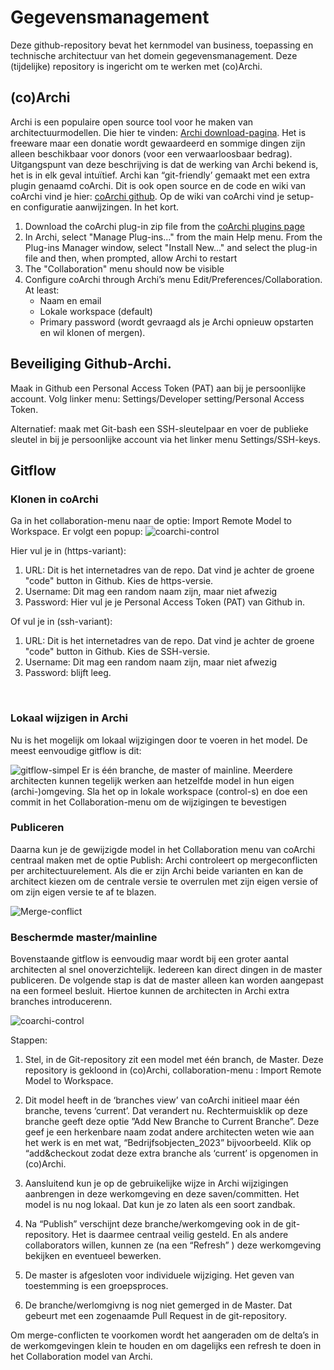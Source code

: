 
# Gegevensmanagement
Deze github-repository bevat het kernmodel van business, toepassing en technische architectuur van het domein gegevensmanagement. Deze (tijdelijke) repository is ingericht om te werken met (co)Archi.

## (co)Archi
Archi is een populaire open source tool voor he maken van architectuurmodellen. Die hier te vinden: [Archi download-pagina](https://www.archimatetool.com/download/). Het is freeware maar een donatie wordt gewaardeerd en sommige dingen zijn alleen beschikbaar  voor donors (voor een verwaarloosbaar bedrag). Uitgangspunt van deze beschrijving is dat de werking van Archi bekend is, het is in elk geval intuïtief.
Archi kan “git-friendly’ gemaakt met een extra plugin genaamd coArchi. Dit is ook open source en de code en wiki van coArchi vind je hier: [coArchi github](https://github.com/archimatetool/archi-modelrepository-plugin). Op de wiki van coArchi vind je setup- en configuratie aanwijzingen.  In het kort. 
1.	Download the coArchi plug-in zip file from the [coArchi plugins page](https://www.archimatetool.com/plugins/) 
2.	In Archi, select "Manage Plug-ins..." from the main Help menu. From the Plug-ins Manager window, select "Install New..." and select the plug-in file and then, when prompted, allow Archi to restart
3.	The "Collaboration" menu should now be visible
4.	Configure coArchi through Archi’s menu Edit/Preferences/Collaboration. At least:
     * Naam en email
     * Lokale workspace (default)
     * Primary password (wordt gevraagd als je Archi opnieuw opstarten en wil klonen of mergen).
 
 

## Beveiliging Github-Archi. 
Maak in Github een Personal Access Token (PAT) aan bij je persoonlijke account. Volg linker menu:  Settings/Developer setting/Personal Access Token.

Alternatief: maak met Git-bash een SSH-sleutelpaar en voer de  publieke sleutel in bij je persoonlijke account via het linker menu Settings/SSH-keys. 

## Gitflow


### Klonen in coArchi

Ga in  het  collaboration-menu naar de optie: Import Remote Model to Workspace.  Er volgt een popup:
![coarchi-control](https://github.com/onderwijsarchitectuur/Gegevensmanagement/images/Afbeelding4.svg)

Hier vul je in (https-variant):
1. URL: Dit is het internetadres van de repo. Dat vind je achter de groene "code" button in Github. Kies de https-versie.
2. Username: Dit mag een random naam zijn, maar niet afwezig
3. Password: Hier vul je je Personal Access Token (PAT) van Github in. 

Of vul je in (ssh-variant):
1. URL: Dit is het internetadres van de repo. Dat vind je achter de groene "code" button in Github. Kies de SSH-versie.
2. Username: Dit mag een random naam zijn, maar niet afwezig
3. Password: blijft leeg. 

 

### Lokaal wijzigen in Archi
Nu is het mogelijk om lokaal wijzigingen door te voeren in het model.  De meest eenvoudige gitflow is dit:

![gitflow-simpel](https://github.com/onderwijsarchitectuur/Gegevensmanagement/images/blob/master/Afbeelding1.png)
Er is één branche, de master of mainline. Meerdere architecten kunnen tegelijk werken aan hetzelfde model in hun eigen (archi-)omgeving.   Sla het op in lokale workspace (control-s) en doe een commit in het Collaboration-menu om de wijzigingen te bevestigen 
 

### Publiceren
Daarna kun je de gewijzigde model in het Collaboration menu van coArchi centraal maken met de optie Publish:
Archi controleert op mergeconflicten per architectuurelement. Als die er zijn Archi beide varianten en kan de architect kiezen om de centrale versie te overrulen met zijn eigen versie of om zijn eigen versie te af te blazen.

![Merge-conflict](https://github.com/onderwijsarchitectuur/Gegevensmanagement/images/blob/master/Afbeelding2.png) 

### Beschermde master/mainline
Bovenstaande gitflow is eenvoudig maar wordt bij een groter aantal architecten al snel onoverzichtelijk. Iedereen kan direct dingen in de master publiceren.  De volgende stap is dat de master alleen kan worden aangepast na een formeel besluit. Hiertoe kunnen de architecten in Archi extra branches introducerenn.

![coarchi-control](https://github.com/onderwijsarchitectuur/Gegevensmanagement/images/blob/master/Afbeelding3.png)
 
Stappen:
1.	Stel, in de Git-repository zit een model met één branch, de Master. Deze repository is gekloond in (co)Archi, collaboration-menu : Import Remote Model to Workspace.

2.	Dit model heeft in de ‘branches view’ van coArchi initieel maar één branche, tevens ‘current’. Dat verandert nu. Rechtermuisklik op deze branche geeft deze optie ”Add New Branche to Current Branche”. Deze geef je een herkenbare naam zodat andere architecten weten wie aan het werk is en met wat, “Bedrijfsobjecten_2023” bijvoorbeeld. Klik op “add&checkout  zodat deze extra branche als ‘current’ is opgenomen in (co)Archi. 

3.	Aansluitend kun je op de gebruikelijke wijze in Archi wijzigingen aanbrengen in deze werkomgeving en deze saven/committen. Het  model is nu nog lokaal. Dat kun je zo laten als een soort zandbak. 

4.	Na “Publish” verschijnt deze branche/werkomgeving ook in de git-repository. Het is daarmee centraal veilig gesteld. En als andere collaborators willen, kunnen ze (na een “Refresh” ) deze werkomgeving bekijken en eventueel bewerken.

5.	De master is afgesloten voor individuele wijziging. Het geven van toestemming is een groepsproces.

6.	De branche/werlomgivng is nog niet gemerged in de Master. Dat gebeurt met een zogenaamde Pull Request in de git-repository. 

Om merge-conflicten te voorkomen wordt het aangeraden om de delta’s  in de werkomgevingen klein te houden en om dagelijks een refresh te doen in het Collaboration model van Archi.
